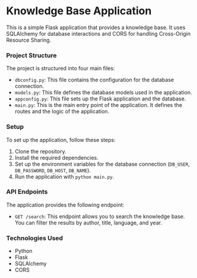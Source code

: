 # Knowledge Base Application
This is a simple Flask application that provides a knowledge base. It uses SQLAlchemy for database interactions and CORS for handling Cross-Origin Resource Sharing.  
### Project Structure
The project is structured into four main files:  
- `dbconfig.py`: This file contains the configuration for the database connection.
- `models.py`: This file defines the database models used in the application.
- `appconfig.py`: This file sets up the Flask application and the database.
- `main.py`: This is the main entry point of the application. It defines the routes and the logic of the application.
### Setup
To set up the application, follow these steps:  
1. Clone the repository.
2. Install the required dependencies.
3. Set up the environment variables for the database connection (`DB_USER`, `DB_PASSWORD`, `DB_HOST`, `DB_NAME`).
4. Run the application with `python main.py`.
### API Endpoints
The application provides the following endpoint:  
- `GET /search`: This endpoint allows you to search the knowledge base. You can filter the results by author, title, language, and year.
### Technologies Used
- Python
- Flask
- SQLAlchemy
- CORS